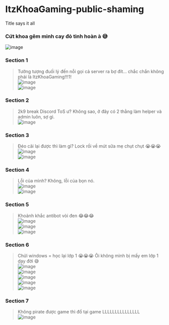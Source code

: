# ItzKhoaGaming-public-shaming
Title says it all

### Cứt khoa gêm minh cay đỏ tinh hoàn à 😅  
![image](https://user-images.githubusercontent.com/67498765/154837214-b45e7103-841e-4c6a-86b4-f4cca5430b25.png)


### Section 1
> Tưởng tượng đuối lý đến nỗi gọi cả server ra bợ đít... chắc chắn không phải là ItzKhoaGaming!!!1!  
![image](https://user-images.githubusercontent.com/67498765/152801290-84b257a3-ce2c-4d1e-9af6-4f4eaf2f6d24.png)  
![image](https://user-images.githubusercontent.com/67498765/152800080-267a21d1-01f2-4ce5-a0ad-9b0f5d8aaa8d.png)  

### Section 2  
> 2k9 break Discord ToS ư? Không sao, ở đây có 2 thằng làm helper và admin luôn, sợ gì.  
![image](https://user-images.githubusercontent.com/67498765/152801461-6eb74d65-25b1-49e8-93e3-01248af73f09.png)  

### Section 3  
> Đéo cãi lại được thì làm gì? Lock rồi về mút sữa mẹ chụt chụt 😭😭😭  
![image](https://user-images.githubusercontent.com/67498765/152802734-e338111a-6de7-4749-b91e-85474077f2b6.png)  
![image](https://user-images.githubusercontent.com/67498765/152802410-b8988b2c-5f72-4cfb-8835-31425f984a0a.png)  

### Section 4  
> Lỗi của mình? Không, lỗi của bọn nó.  
![image](https://user-images.githubusercontent.com/67498765/152801862-3e7c1815-a039-443b-a8e9-26c09ad70339.png)  
![image](https://user-images.githubusercontent.com/67498765/152801938-149102a5-44f2-412d-a580-d882787db406.png)  

### Section 5  
> Khoảnh khắc antibot vòi đen 😂😂😂  
![image](https://user-images.githubusercontent.com/67498765/152912983-35f0e7bf-2728-40f1-af08-2df1a3fccf00.png)  
![image](https://user-images.githubusercontent.com/67498765/152913036-b087a768-1584-4f02-b2cd-94cb196692a0.png)  
![image](https://media.discordapp.net/attachments/894853950346502215/940965492158513192/Screenshot_20220209-204037.jpg  )

### Section 6
> Chửi windows = học lại lớp 1 😭😭😭
> Ôi không mình bị mấy em lớp 1 dạy đời 😅  
![image](https://cdn.discordapp.com/attachments/855066292800454688/944896084260569109/unknown.png)  
![image](https://cdn.discordapp.com/attachments/855066292800454688/944896108138749963/unknown.png)  
![image](https://cdn.discordapp.com/attachments/855066292800454688/944896135598866502/unknown.png)  
![image](https://media.discordapp.net/attachments/855066292800454688/944896178431086602/unknown.png)  
![image](https://cdn.discordapp.com/attachments/855066292800454688/944896211662565386/unknown.png)  

### Section 7
> Không pirate được game thì đổ tại game LLLLLLLLLLLLLLL  
![image](https://i.imgur.com/ufatNP3.png)
